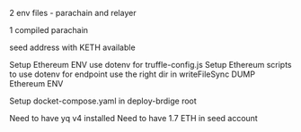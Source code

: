 2 env files - parachain and relayer

1 compiled parachain

seed address with KETH available

Setup Ethereum ENV use dotenv for truffle-config.js
Setup Ethereum scripts to use dotenv for endpoint
use the right dir in writeFileSync
DUMP Ethereum ENV

Setup docket-compose.yaml in deploy-brdige root

Need to have yq v4 installed
Need to have 1.7 ETH in seed account

